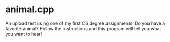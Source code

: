 # animal.cpp
An upload test using one of my first CS degree assignments. Do you have a favorite animal? 
Follow the instructions and this program will tell you what you want to hear!
